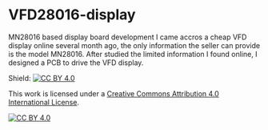 # VFD28016-display
MN28016 based display board development
I came accros a cheap VFD display online several month ago, the only information the seller can provide is the model MN28016. After studied the limited information I found online, I designed a PCB to drive the VFD display.

Shield: [![CC BY 4.0][cc-by-shield]][cc-by]

This work is licensed under a
[Creative Commons Attribution 4.0 International License][cc-by].

[![CC BY 4.0][cc-by-image]][cc-by]

[cc-by]: http://creativecommons.org/licenses/by/4.0/
[cc-by-image]: https://i.creativecommons.org/l/by/4.0/88x31.png
[cc-by-shield]: https://img.shields.io/badge/License-CC%20BY%204.0-lightgrey.svg

